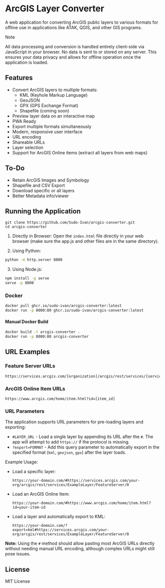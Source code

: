 # ArcGIS Layer Converter

A web application for converting ArcGIS public layers to various formats for offline use in applications like ATAK, QGIS, and other GIS programs.

> [!NOTE]  
> All data processing and conversion is handled entirely client-side via JavaScript in your browser. No data is sent to or stored on any server. This ensures your data privacy and allows for offline operation once the application is loaded.

## Features

- Convert ArcGIS layers to multiple formats:
  - KML (Keyhole Markup Language)
  - GeoJSON
  - GPX (GPS Exchange Format)
  - Shapefile (coming soon)
- Preview layer data on an interactive map
- PWA Ready
- Export multiple formats simultaneously
- Modern, responsive user interface
- URL encoding
- Shareable URLs
- Layer selection
- Support for ArcGIS Online items (extract all layers from web maps)

## To-Do

- Retain ArcGIS Images and Symbology
- Shapefile and CSV Export
- Download specific or all layers
- Better Metadata info/viewer

## Running the Application

```
git clone https://github.com/Sudo-Ivan/arcgis-converter.git
cd arcgis-converter
```

1. Directly in Browser:
    Open the `index.html` file directly in your web browser (make sure the app.js and other files are in the same directory).

2. Using Python:
```bash
python -m http.server 8000
```

3. Using Node.js:
```bash
npm install -g serve
serve -p 8000
```

### Docker

```bash
docker pull ghcr.io/sudo-ivan/arcgis-converter:latest
docker run -p 8000:80 ghcr.io/sudo-ivan/arcgis-converter:latest
```

#### Manual Docker Build

```bash
docker build -t arcgis-converter .
docker run -p 8000:80 arcgis-converter
```

## URL Examples

### Feature Server URLs
```
https://services.arcgis.com/[organization]/arcgis/rest/services/[service_name]/FeatureServer/[layer_id]
```

### ArcGIS Online Item URLs
```
https://www.arcgis.com/home/item.html?id=[item_id]
```

### URL Parameters

The application supports URL parameters for pre-loading layers and exporting:

-   `#LAYER_URL` - Load a single layer by appending its URL after the `#`. The app will attempt to add `https://` if the protocol is missing.
-   `?export=FORMAT` - Add this query parameter to automatically export in the specified format (`kml`, `geojson`, `gpx`) after the layer loads.

Example Usage:

-   Load a specific layer:
    ```
    https://your-domain.com/#https://services.arcgis.com/your-org/arcgis/rest/services/ExampleLayer/FeatureServer/0
    ```
-   Load an ArcGIS Online Item:
    ```
    https://your-domain.com/#https://www.arcgis.com/home/item.html?id=your-item-id
    ```
-   Load a layer and automatically export to KML:
    ```
    https://your-domain.com/?export=kml#https://services.arcgis.com/your-org/arcgis/rest/services/ExampleLayer/FeatureServer/0
    ```

**Note:** Using the `#` method should allow pasting most ArcGIS URLs directly without needing manual URL encoding, although complex URLs might still pose issues.

## License

MIT License 